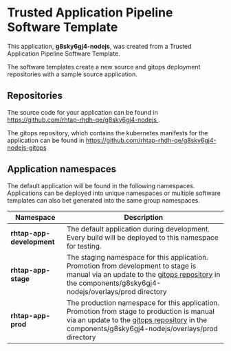 # Trusted Application Pipeline Software Template

This application, **g8sky6gj4-nodejs**, was created from a Trusted Application Pipeline Software Template.

The software templates create a new source and gitops deployment repositories with a sample source application. 

## Repositories

The source code for your application can be found in [https://github.com/rhtap-rhdh-qe/g8sky6gj4-nodejs ](https://github.com/rhtap-rhdh-qe/g8sky6gj4-nodejs ).
 
The gitops repository, which contains the kubernetes manifests for the application can be found in 
[https://github.com/rhtap-rhdh-qe/g8sky6gj4-nodejs-gitops ](https://github.com/rhtap-rhdh-qe/g8sky6gj4-nodejs-gitops ) 

## Application namespaces 

The default application will be found in the following namespaces. Applications can be deployed into unique namespaces or multiple software templates can also bet generated into the same group namespaces.  

|  Namespace   |  Description   |  
| -------- | -------- |   
| **rhtap-app-development** | The default application during development. Every build will be deployed to this namespace for testing. | 
| **rhtap-app-stage** | The staging namespace for this application. Promotion from development to stage is manual via an update to the [gitops repository](https://github.com/rhtap-rhdh-qe/g8sky6gj4-nodejs-gitops ) in the components/g8sky6gj4-nodejs/overlays/prod directory |  
| **rhtap-app-prod** | The production namespace for this application. Promotion from stage to production is manual via an update to the [gitops repository](https://github.com/rhtap-rhdh-qe/g8sky6gj4-nodejs-gitops ) in the components/g8sky6gj4-nodejs/overlays/prod directory | 